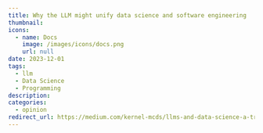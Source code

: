 ```yaml
---
title: Why the LLM might unify data science and software engineering
thumbnail: 
icons:
  - name: Docs
    image: /images/icons/docs.png
    url: null
date: 2023-12-01
tags:
  - llm
  - Data Science
  - Programming
description:
categories:
  - opinion
redirect_url: https://medium.com/kernel-mcds/llms-and-data-science-a-transformative-landscape-awaits-7a2c82630a99
---
```

